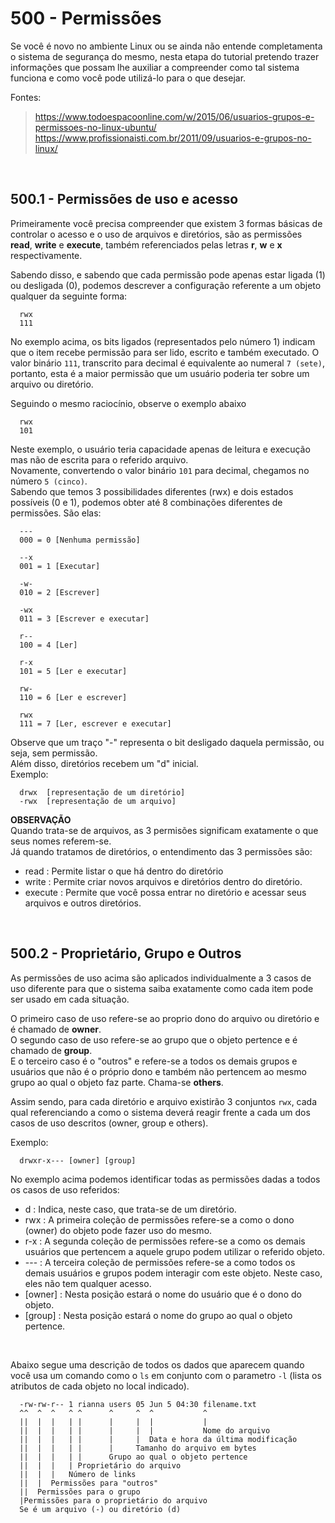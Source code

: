 # 500 - Permissões

Se você é novo no ambiente Linux ou se ainda não entende completamenta o sistema de segurança do
mesmo, nesta etapa do tutorial pretendo trazer informações que possam lhe auxiliar a compreender
como tal sistema funciona e como você pode utilizá-lo para o que desejar.

Fontes:
> https://www.todoespacoonline.com/w/2015/06/usuarios-grupos-e-permissoes-no-linux-ubuntu/
> https://www.profissionaisti.com.br/2011/09/usuarios-e-grupos-no-linux/



&nbsp;

## 500.1 - Permissões de uso e acesso

Primeiramente você precisa compreender que existem 3 formas básicas de controlar o acesso e o uso
de arquivos e diretórios, são as permissões **read**, **write** e **execute**, também referenciados
pelas letras **r**, **w** e **x** respectivamente.

Sabendo disso, e sabendo que cada permissão pode apenas estar ligada (1) ou desligada (0), podemos 
descrever a configuração referente a um objeto qualquer da seguinte forma:

```
  rwx
  111
```

No exemplo acima, os bits ligados (representados pelo número 1) indicam que o item recebe permissão
para ser lido, escrito e também executado. O valor binário ``111``, transcrito para decimal é 
equivalente ao numeral ``7 (sete)``, portanto, esta é a maior permissão que um usuário poderia ter
sobre um arquivo ou diretório.

Seguindo o mesmo raciocínio, observe o exemplo abaixo

```
  rwx
  101
```

Neste exemplo, o usuário teria capacidade apenas de leitura e execução mas não de escrita para o 
referido arquivo.  
Novamente, convertendo o valor binário ``101`` para decimal, chegamos no número ``5 (cinco)``.  
Sabendo que temos 3 possibilidades diferentes (rwx) e dois estados possíveis (0 e 1), podemos obter
até 8 combinações diferentes de permissões. São elas:

```
  ---
  000 = 0 [Nenhuma permissão]

  --x
  001 = 1 [Executar]

  -w-
  010 = 2 [Escrever]

  -wx
  011 = 3 [Escrever e executar]

  r--
  100 = 4 [Ler]

  r-x
  101 = 5 [Ler e executar]

  rw-
  110 = 6 [Ler e escrever]

  rwx
  111 = 7 [Ler, escrever e executar]
```

Observe que um traço "-" representa o bit desligado daquela permissão, ou seja, sem permissão.  
Além disso, diretórios recebem um "d" inicial.  
Exemplo:

```
  drwx  [representação de um diretório]
  -rwx  [representação de um arquivo]
```


**OBSERVAÇÃO**  
Quando trata-se de arquivos, as 3 permisões significam exatamente o que seus nomes referem-se.  
Já quando tratamos de diretórios, o entendimento das 3 permissões são:
- read    : Permite listar o que há dentro do diretório
- write   : Permite criar novos arquivos e diretórios dentro do diretório.
- execute : Permite que você possa entrar no diretório e acessar seus arquivos e outros diretórios.



&nbsp;

## 500.2 - Proprietário, Grupo e Outros

As permissões de uso acima são aplicados individualmente a 3 casos de uso diferente para que o 
sistema saiba exatamente como cada item pode ser usado em cada situação. 

O primeiro caso de uso refere-se ao proprio dono do arquivo ou diretório e é chamado de **owner**.  
O segundo caso de uso refere-se ao grupo que o objeto pertence e é chamado de **group**.  
E o terceiro caso é o "outros" e refere-se a todos os demais grupos e usuários que não é o próprio
dono e também não pertencem ao mesmo grupo ao qual o objeto faz parte. Chama-se **others**.

Assim sendo, para cada diretório e arquivo existirão 3 conjuntos ``rwx``, cada qual referenciando
a como o sistema deverá reagir frente a cada um dos casos de uso descritos (owner, group e others).

Exemplo:

```
  drwxr-x--- [owner] [group]
```

No exemplo acima podemos identificar todas as permissões dadas a todos os casos de uso referidos:

* d       : Indica, neste caso, que trata-se de um diretório.
* rwx     : A primeira coleção de permissões refere-se a como o dono (owner) do objeto pode fazer
            uso do mesmo.
* r-x     : A segunda coleção de permissões refere-se a como os demais usuários que pertencem a 
            aquele grupo podem utilizar o referido objeto.
* ---     : A terceira coleção de permissões refere-se a como todos os demais usuários e grupos 
            podem interagir com este objeto. Neste caso, eles não tem qualquer acesso.
* [owner] : Nesta posição estará o nome do usuário que é o dono do objeto.
* [group] : Nesta posição estará o nome do grupo ao qual o objeto pertence.


&nbsp;

Abaixo segue uma descrição de todos os dados que aparecem quando você usa um comando como o ``ls``
em conjunto com o parametro ``-l`` (lista os atributos de cada objeto no local indicado).

```
  -rw-rw-r-- 1 rianna users 05 Jun 5 04:30 filename.txt
  ^^  ^  ^   ^ ^      ^     ^  ^           ^
  ||  |  |   | |      |     |  |           |
  ||  |  |   | |      |     |  |           Nome do arquivo
  ||  |  |   | |      |     |  Data e hora da última modificação
  ||  |  |   | |      |     Tamanho do arquivo em bytes
  ||  |  |   | |      Grupo ao qual o objeto pertence
  ||  |  |   | Proprietário do arquivo
  ||  |  |   Número de links 
  ||  |  Permissões para "outros"
  ||  Permissões para o grupo
  |Permissões para o proprietário do arquivo
  Se é um arquivo (-) ou diretório (d)
```
